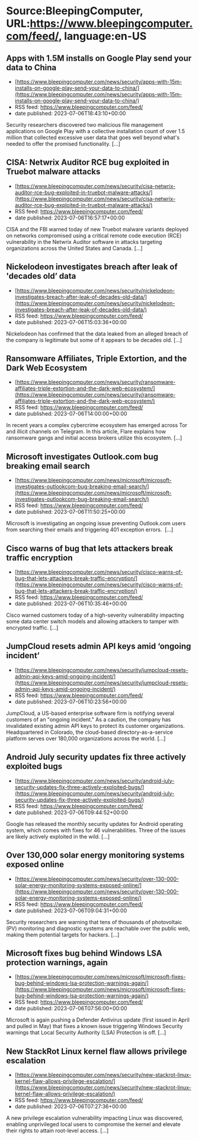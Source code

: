 # Source:BleepingComputer, URL:https://www.bleepingcomputer.com/feed/, language:en-US

## Apps with 1.5M installs on Google Play send your data to China
 - [https://www.bleepingcomputer.com/news/security/apps-with-15m-installs-on-google-play-send-your-data-to-china/](https://www.bleepingcomputer.com/news/security/apps-with-15m-installs-on-google-play-send-your-data-to-china/)
 - RSS feed: https://www.bleepingcomputer.com/feed/
 - date published: 2023-07-06T18:43:10+00:00

Security researchers discovered two malicious file management applications on Google Play with a collective installation count of over 1.5 million that collected excessive user data that goes well beyond what's needed to offer the promised functionality. [...]

## CISA: Netwrix Auditor RCE bug exploited in Truebot malware attacks
 - [https://www.bleepingcomputer.com/news/security/cisa-netwrix-auditor-rce-bug-exploited-in-truebot-malware-attacks/](https://www.bleepingcomputer.com/news/security/cisa-netwrix-auditor-rce-bug-exploited-in-truebot-malware-attacks/)
 - RSS feed: https://www.bleepingcomputer.com/feed/
 - date published: 2023-07-06T16:57:17+00:00

CISA and the FBI warned today of new Truebot malware variants deployed on networks compromised using a critical remote code execution (RCE) vulnerability in the Netwrix Auditor software in attacks targeting organizations across the United States and Canada. [...]

## Nickelodeon investigates breach after leak of 'decades old’ data
 - [https://www.bleepingcomputer.com/news/security/nickelodeon-investigates-breach-after-leak-of-decades-old-data/](https://www.bleepingcomputer.com/news/security/nickelodeon-investigates-breach-after-leak-of-decades-old-data/)
 - RSS feed: https://www.bleepingcomputer.com/feed/
 - date published: 2023-07-06T15:03:36+00:00

Nickelodeon has confirmed that the data leaked from an alleged breach of the company is legitimate but some of it appears to be decades old. [...]

## Ransomware Affiliates, Triple Extortion, and the Dark Web Ecosystem
 - [https://www.bleepingcomputer.com/news/security/ransomware-affiliates-triple-extortion-and-the-dark-web-ecosystem/](https://www.bleepingcomputer.com/news/security/ransomware-affiliates-triple-extortion-and-the-dark-web-ecosystem/)
 - RSS feed: https://www.bleepingcomputer.com/feed/
 - date published: 2023-07-06T14:00:00+00:00

In recent years a complex cybercrime ecosystem has emerged across Tor and illicit channels on Telegram. In this article, Flare explains how ransomware gangs and initial access brokers utilize this ecosystem. [...]

## Microsoft investigates Outlook.com bug breaking email search
 - [https://www.bleepingcomputer.com/news/microsoft/microsoft-investigates-outlookcom-bug-breaking-email-search/](https://www.bleepingcomputer.com/news/microsoft/microsoft-investigates-outlookcom-bug-breaking-email-search/)
 - RSS feed: https://www.bleepingcomputer.com/feed/
 - date published: 2023-07-06T11:50:25+00:00

Microsoft is investigating an ongoing issue preventing Outlook.com users from searching their emails and triggering 401 exception errors.  [...]

## Cisco warns of bug that lets attackers break traffic encryption
 - [https://www.bleepingcomputer.com/news/security/cisco-warns-of-bug-that-lets-attackers-break-traffic-encryption/](https://www.bleepingcomputer.com/news/security/cisco-warns-of-bug-that-lets-attackers-break-traffic-encryption/)
 - RSS feed: https://www.bleepingcomputer.com/feed/
 - date published: 2023-07-06T10:35:46+00:00

Cisco warned customers today of a high-severity vulnerability impacting some data center switch models and allowing attackers to tamper with encrypted traffic. [...]

## JumpCloud resets admin API keys amid ‘ongoing incident’
 - [https://www.bleepingcomputer.com/news/security/jumpcloud-resets-admin-api-keys-amid-ongoing-incident/](https://www.bleepingcomputer.com/news/security/jumpcloud-resets-admin-api-keys-amid-ongoing-incident/)
 - RSS feed: https://www.bleepingcomputer.com/feed/
 - date published: 2023-07-06T10:23:56+00:00

JumpCloud, a US-based enterprise software firm is notifying several customers of an "ongoing incident." As a caution, the company has invalidated existing admin API keys to protect its customer organizations. Headquartered in Colorado, the cloud-based directory-as-a-service platform serves over 180,000 organizations across the world. [...]

## Android July security updates fix three actively exploited bugs
 - [https://www.bleepingcomputer.com/news/security/android-july-security-updates-fix-three-actively-exploited-bugs/](https://www.bleepingcomputer.com/news/security/android-july-security-updates-fix-three-actively-exploited-bugs/)
 - RSS feed: https://www.bleepingcomputer.com/feed/
 - date published: 2023-07-06T09:44:52+00:00

Google has released the monthly security updates for Android operating system, which comes with fixes for 46 vulnerabilities. Three of the issues are likely actively exploited in the wild. [...]

## Over 130,000 solar energy monitoring systems exposed online
 - [https://www.bleepingcomputer.com/news/security/over-130-000-solar-energy-monitoring-systems-exposed-online/](https://www.bleepingcomputer.com/news/security/over-130-000-solar-energy-monitoring-systems-exposed-online/)
 - RSS feed: https://www.bleepingcomputer.com/feed/
 - date published: 2023-07-06T09:04:31+00:00

Security researchers are warning that tens of thousands of photovoltaic (PV) monitoring and diagnostic systems are reachable over the public web, making them potential targets for hackers. [...]

## Microsoft fixes bug behind Windows LSA protection warnings, again
 - [https://www.bleepingcomputer.com/news/microsoft/microsoft-fixes-bug-behind-windows-lsa-protection-warnings-again/](https://www.bleepingcomputer.com/news/microsoft/microsoft-fixes-bug-behind-windows-lsa-protection-warnings-again/)
 - RSS feed: https://www.bleepingcomputer.com/feed/
 - date published: 2023-07-06T07:56:00+00:00

Microsoft is again pushing a Defender Antivirus update (first issued in April and pulled in May) that fixes a known issue triggering Windows Security warnings that Local Security Authority (LSA) Protection is off. [...]

## New StackRot Linux kernel flaw allows privilege escalation
 - [https://www.bleepingcomputer.com/news/security/new-stackrot-linux-kernel-flaw-allows-privilege-escalation/](https://www.bleepingcomputer.com/news/security/new-stackrot-linux-kernel-flaw-allows-privilege-escalation/)
 - RSS feed: https://www.bleepingcomputer.com/feed/
 - date published: 2023-07-06T07:27:36+00:00

A new privilege escalation vulnerability impacting Linux was discovered, enabling unprivileged local users to compromise the kernel and elevate their rights to attain root-level access. [...]

